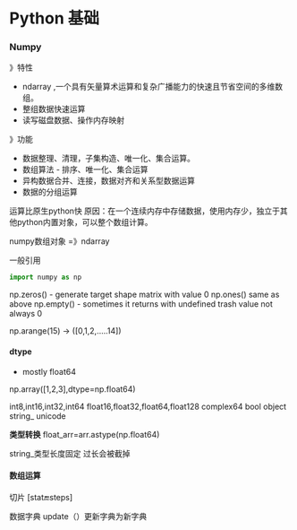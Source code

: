 # Python 基础 
### Numpy


》特性
- ndarray ,一个具有矢量算术运算和复杂广播能力的快速且节省空间的多维数组。
- 整组数据快速运算
- 读写磁盘数据、操作内存映射

》功能
- 数据整理、清理，子集构造、唯一化、集合运算。
- 数组算法 - 排序、唯一化、集合运算
- 异构数据合并、连接，数据对齐和关系型数据运算
- 数据的分组运算

运算比原生python快
原因：在一个连续内存中存储数据，使用内存少，独立于其他python内置对象，可以整个数组计算。


numpy数组对象 =》ndarray

一般引用
```python
import numpy as np
```

np.zeros() - generate target shape matrix with value 0
np.ones()  same as above
np.empty() - sometimes it returns with undefined trash value    not always 0

np.arange(15)  -> ([0,1,2,.....14])

#### **dtype** 
- mostly float64

np.array([1,2,3],dtype=np.float64)

int8,int16,int32,int64
float16,float32,float64,float128
complex64  bool object string_  unicode

**类型转换** 
float_arr=arr.astype(np.float64)

string_类型长度固定 过长会被截掉

#### 数组运算

切片 [stat:end:steps]

数据字典  update（）更新字典为新字典
